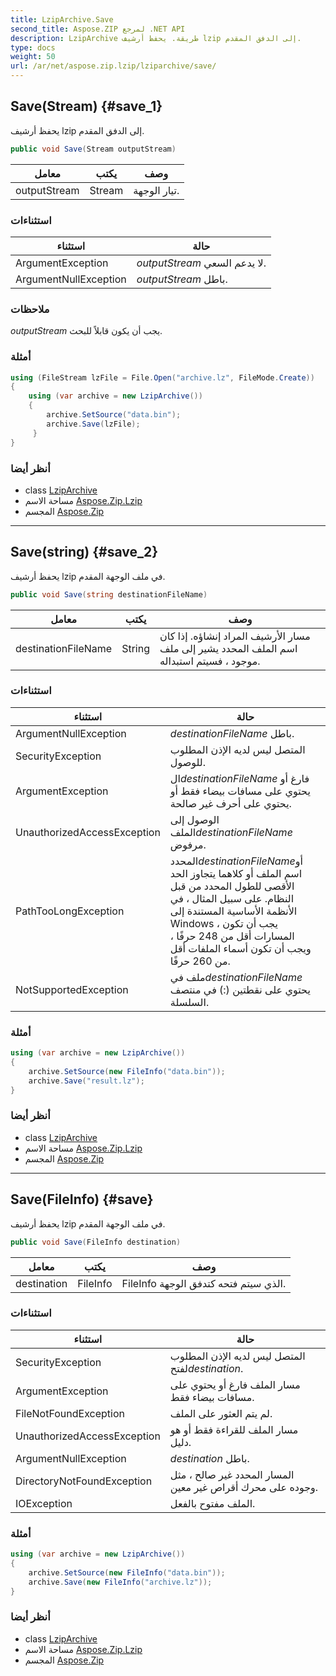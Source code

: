 ```yaml
---
title: LzipArchive.Save
second_title: Aspose.ZIP لمرجع .NET API
description: LzipArchive طريقة. يحفظ أرشيف lzip إلى الدفق المقدم.
type: docs
weight: 50
url: /ar/net/aspose.zip.lzip/lziparchive/save/
---
```

## Save(Stream) {#save_1}

يحفظ أرشيف lzip إلى الدفق المقدم.

```csharp
public void Save(Stream outputStream)
```

| معامل | يكتب | وصف |
| --- | --- | --- |
| outputStream | Stream | تيار الوجهة. |

### استثناءات

| استثناء | حالة |
| --- | --- |
| ArgumentException | *outputStream* لا يدعم السعي. |
| ArgumentNullException | *outputStream* باطل. |

### ملاحظات

*outputStream* يجب أن يكون قابلاً للبحث.

### أمثلة

```csharp
using (FileStream lzFile = File.Open("archive.lz", FileMode.Create))
{
    using (var archive = new LzipArchive())
    {
        archive.SetSource("data.bin");
        archive.Save(lzFile);
     }
}
```

### أنظر أيضا

* class [LzipArchive](../)
* مساحة الاسم [Aspose.Zip.Lzip](../../lziparchive/)
* المجسم [Aspose.Zip](../../../)

---

## Save(string) {#save_2}

يحفظ أرشيف lzip في ملف الوجهة المقدم.

```csharp
public void Save(string destinationFileName)
```

| معامل | يكتب | وصف |
| --- | --- | --- |
| destinationFileName | String | مسار الأرشيف المراد إنشاؤه. إذا كان اسم الملف المحدد يشير إلى ملف موجود ، فسيتم استبداله. |

### استثناءات

| استثناء | حالة |
| --- | --- |
| ArgumentNullException | *destinationFileName* باطل. |
| SecurityException | المتصل ليس لديه الإذن المطلوب للوصول. |
| ArgumentException | ال*destinationFileName* فارغ أو يحتوي على مسافات بيضاء فقط أو يحتوي على أحرف غير صالحة. |
| UnauthorizedAccessException | الوصول إلى الملف*destinationFileName* مرفوض. |
| PathTooLongException | المحدد*destinationFileName*أو اسم الملف أو كلاهما يتجاوز الحد الأقصى للطول المحدد من قبل النظام. على سبيل المثال ، في الأنظمة الأساسية المستندة إلى Windows ، يجب أن تكون المسارات أقل من 248 حرفًا ، ويجب أن تكون أسماء الملفات أقل من 260 حرفًا. |
| NotSupportedException | ملف في*destinationFileName* يحتوي على نقطتين (:) في منتصف السلسلة. |

### أمثلة

```csharp
using (var archive = new LzipArchive()) 
{
    archive.SetSource(new FileInfo("data.bin"));
    archive.Save("result.lz");
}
```

### أنظر أيضا

* class [LzipArchive](../)
* مساحة الاسم [Aspose.Zip.Lzip](../../lziparchive/)
* المجسم [Aspose.Zip](../../../)

---

## Save(FileInfo) {#save}

يحفظ أرشيف lzip في ملف الوجهة المقدم.

```csharp
public void Save(FileInfo destination)
```

| معامل | يكتب | وصف |
| --- | --- | --- |
| destination | FileInfo | FileInfo الذي سيتم فتحه كتدفق الوجهة. |

### استثناءات

| استثناء | حالة |
| --- | --- |
| SecurityException | المتصل ليس لديه الإذن المطلوب لفتح*destination*. |
| ArgumentException | مسار الملف فارغ أو يحتوي على مسافات بيضاء فقط. |
| FileNotFoundException | لم يتم العثور على الملف. |
| UnauthorizedAccessException | مسار الملف للقراءة فقط أو هو دليل. |
| ArgumentNullException | *destination* باطل. |
| DirectoryNotFoundException | المسار المحدد غير صالح ، مثل وجوده على محرك أقراص غير معين. |
| IOException | الملف مفتوح بالفعل. |

### أمثلة

```csharp
using (var archive = new LzipArchive()) 
{
    archive.SetSource(new FileInfo("data.bin"));
    archive.Save(new FileInfo("archive.lz"));
}
```

### أنظر أيضا

* class [LzipArchive](../)
* مساحة الاسم [Aspose.Zip.Lzip](../../lziparchive/)
* المجسم [Aspose.Zip](../../../)


